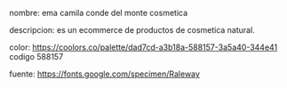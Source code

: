 nombre: ema camila conde del monte cosmetica

descripcion: es un ecommerce de productos de cosmetica natural.

color:  https://coolors.co/palette/dad7cd-a3b18a-588157-3a5a40-344e41 codigo 588157 

fuente: https://fonts.google.com/specimen/Raleway 
